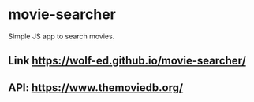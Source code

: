 # movie-searcher
Simple JS app to search movies. 

## Link **https://wolf-ed.github.io/movie-searcher/**

## API: **https://www.themoviedb.org/**
